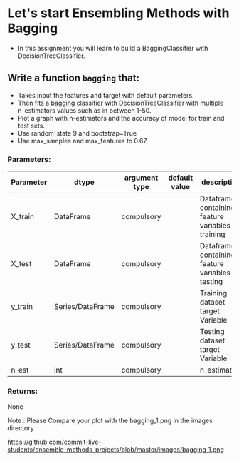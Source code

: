 # Let's start Ensembling Methods with Bagging

- In this assignment you will learn to build a BaggingClassifier with DecisionTreeClassifier.

## Write a function `bagging` that:

- Takes input the features and target with default parameters.
- Then fits a bagging classifier with DecisionTreeClassifier with multiple n-estimators values such as in between 1-50.
- Plot a graph with n-estimators and the accuracy of model for train and test sets.
- Use random_state 9 and bootstrap=True
- Use max_samples and max_features to 0.67

### Parameters:

| Parameter | dtype | argument type | default value | description |
| --- | --- | --- | --- | --- |
| X_train | DataFrame | compulsory | | Dataframe containing feature variables for training|
| X_test | DataFrame | compulsory | | Dataframe containing feature variables for testing|
| y_train | Series/DataFrame | compulsory | | Training dataset target Variable |
| y_test | Series/DataFrame | compulsory | | Testing dataset target Variable |
| n_est | int | compulsory | | n_estimators |

### Returns:
None


Note : Please Compare your plot with the bagging_1.png in the images directory

https://github.com/commit-live-students/ensemble_methods_projects/blob/master/images/bagging_1.png

